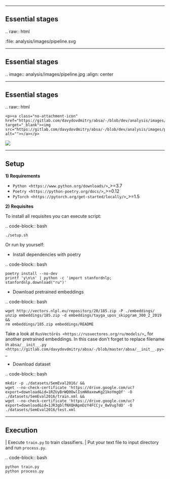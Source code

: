 ------
Essential stages
------

.. raw:: html

   :file: analysis/images/pipeline.svg
   
------
Essential stages
------

.. image:: analysis/images/pipeline.jpg
    :align: center
    
------
Essential stages
------
 
.. raw:: html   

    <p><a class="no-attachment-icon" href="https://gitlab.com/davydovdmitry/absa/-/blob/dev/analysis/images/pipeline.svg" target="_blank"><img src="https://gitlab.com/davydovdmitry/absa/-/blob/dev/analysis/images/pipeline.svg" alt=""></a></p>


![](https://upload.wikimedia.org/wikipedia/commons/0/02/SVG_logo.svg)

----------
Setup
----------

**1) Requirements**

- `Python <https://www.python.org/downloads/>`_>=3.7
- `Poetry <https://python-poetry.org/docs/>`_>=0.12
- `PyTorch <https://pytorch.org/get-started/locally/>`_>=1.5

**2) Requisites**

To install all requisites you can execute script:

.. code-block:: bash

    ./setup.sh

Or run by yourself:

* Install dependencies with poetry

.. code-block:: bash

    poetry install --no-dev
    printf 'y\n\n' | python -c 'import stanfordnlp; stanfordnlp.download("ru")'


* Download pretrained embeddings

.. code-block:: bash

    wget http://vectors.nlpl.eu/repository/20/185.zip -P ./embeddings/
    unzip embeddings/185.zip -d embeddings/tayga_upos_skipgram_300_2_2019 &&
    rm embeddings/185.zip embeddings/README

Take a look at `RusVectōrēs <https://rusvectores.org/ru/models/>`_ for
another pretrained embeddings. In this case don't forget to replace filename
in `absa/__init__.py <https://gitlab.com/davydovdmitry/absa/-/blob/master/absa/__init__.py>`_


* Download dataset

.. code-block:: bash

    mkdir -p ./datasets/SemEval2016/ &&
    wget --no-check-certificate 'https://drive.google.com/uc?export=download&id=1RZUyBrWQ0OwlIsmN0axewKg21koYmgQf' -O ./datasets/SemEval2016/train.xml &&
    wget --no-check-certificate 'https://drive.google.com/uc?export=download&id=1JR3gblfNXQHApmDzY4FCCjv_0wVug7dO' -O ./datasets/SemEval2016/test.xml

----------
Execution
----------

| Execute `train.py` to train classifiers.
| Put your text file to input directory and run `process.py`.

.. code-block:: bash

    python train.py
    python process.py

